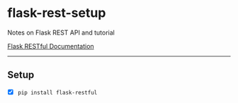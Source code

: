 # flask-rest-setup
Notes on Flask REST API and tutorial

[Flask RESTful Documentation](http://flask-restful.readthedocs.io/en/latest/)

___

## Setup

- [x] `pip install flask-restful`
